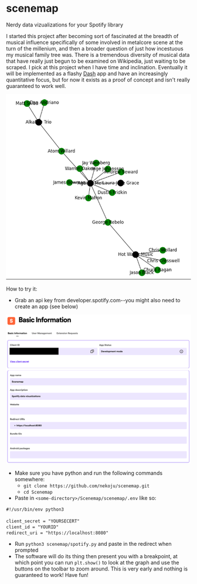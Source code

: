 # scenemap
Nerdy data vizualizations for your Spotify library

I started this project after becoming sort of fascinated at the breadth of
musical influence specifically of some involved in metalcore scene at the turn of
the millenium, and then a broader question of just how incestuous my musical
family tree was. There is a tremendous diversity of musical data that have really just
begun to be examined on Wikipedia, just waiting to be scraped. I pick at this 
project when I have time and inclination. Eventually it will be implemented as a
flashy [Dash](https://dash.plotly.com) app and have an increasingly quantitative
focus, but for now it exists as a proof of concept and isn't really guaranteed to
work well.

![An interesting cluster](./Figures/cluster_1.png)

How to try it:
- Grab an api key from developer.spotify.com--you might also need to create an app (see below)

![Spotify Dashboard showing app creation](./Figures/spotify_app.png)

- Make sure you have python and run the following commands somewhere:
  - `git clone https://github.com/nekoju/scenemap.git`
  - `cd Scenemap`
- Paste in `<some-directory>/Scenemap/scenemap/.env` like so:
```
#!/usr/bin/env python3

client_secret = "YOURSECERT"
client_id = "YOURID"
redirect_uri = "https://localhost:8080"
```
- Run `python3 scenemap/spotify.py` and paste in the redirect when prompted
- The software will do its thing then present you with a breakpoint, at which
  point you can run `plt.show()` to look at the graph and use the buttons on the
  toolbar to zoom around. This is very early and nothing is guaranteed to work! Have fun!

